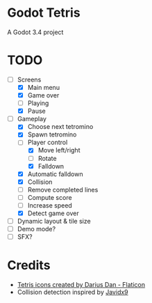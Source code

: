 # Godot Tetris
A Godot 3.4 project

# TODO
- [ ] Screens
  - [X] Main menu
  - [X] Game over
  - [ ] Playing
  - [X] Pause
- [ ] Gameplay
  - [X] Choose next tetromino
  - [X] Spawn tetromino
  - [ ] Player control
    - [X] Move left/right
    - [ ] Rotate
    - [X] Falldown
  - [X] Automatic falldown
  - [X] Collision
  - [ ] Remove completed lines
  - [ ] Compute score
  - [ ] Increase speed
  - [X] Detect game over
- [ ] Dynamic layout & tile size
- [ ] Demo mode?
- [ ] SFX?

# Credits
- [Tetris icons created by Darius Dan - Flaticon](https://www.flaticon.com/free-icons/tetris)
- Collision detection inspired by [Javidx9](https://www.youtube.com/watch?v=8OK8_tHeCIA)
